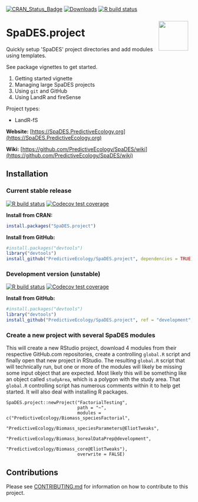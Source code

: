 <!-- badges: start -->
[![CRAN_Status_Badge](https://www.r-pkg.org/badges/version/SpaDES.project)](https://cran.r-project.org/package=SpaDES.project)
[![Downloads](https://cranlogs.r-pkg.org/badges/grand-total/SpaDES.project)](https://cran.r-project.org/package=SpaDES.project)
[![R build status](https://github.com/PredictiveEcology/SpaDES.project/workflows/R-CMD-check/badge.svg)](https://github.com/PredictiveEcology/SpaDES.project/actions)
<!-- badges: end -->

<img align="right" width="80" vspace="10" hspace="10" src="https://github.com/PredictiveEcology/SpaDES/raw/master/docs/images/SpaDES.png">

# SpaDES.project

Quickly setup 'SpaDES' project directories and add modules using templates.

See package vignettes to get started.

1. Getting started vignette
2. Managing large SpaDES projects
3. Using `git` and GitHub
4. Using LandR and fireSense

Project types:

- LandR-fS

**Website:** [https://SpaDES.PredictiveEcology.org](https://SpaDES.PredictiveEcology.org)

**Wiki:** [https://github.com/PredictiveEcology/SpaDES/wiki](https://github.com/PredictiveEcology/SpaDES/wiki)

## Installation

### Current stable release

[![R build status](https://github.com/PredictiveEcology/SpaDES.project/workflows/R-CMD-check/badge.svg?branch=master)](https://github.com/PredictiveEcology/SpaDES.project/actions)
[![Codecov test coverage](https://codecov.io/gh/PredictiveEcology/SpaDES.project/branch/master/graph/badge.svg)](https://codecov.io/gh/PredictiveEcology/SpaDES.project?branch=master)

**Install from CRAN:**

```r
install.packages("SpaDES.project")
```

**Install from GitHub:**

```r
#install.packages("devtools")
library("devtools")
install_github("PredictiveEcology/SpaDES.project", dependencies = TRUE) # master
```

### Development version (unstable)

[![R build status](https://github.com/PredictiveEcology/SpaDES.project/workflows/R-CMD-check/badge.svg?branch=development)](https://github.com/PredictiveEcology/SpaDES.project/actions)
[![Codecov test coverage](https://codecov.io/gh/PredictiveEcology/SpaDES.project/branch/development/graph/badge.svg)](https://codecov.io/gh/PredictiveEcology/SpaDES.project?branch=development)

**Install from GitHub:**

```r
#install.packages("devtools")
library("devtools")
install_github("PredictiveEcology/SpaDES.project", ref = "development", dependencies = TRUE)
```

### Create a new project with several SpaDES modules

This will create a new RStudio project, download 4 modules from their respective GitHub.com repositories, create a
controlling `global.R` script and finally open that new project in RStudio. The resulting `global.R` script that will
technically run, but one or more of the modules will likely be missing some input object that are expected. Most likely
this will be something like an object called `studyArea`, which is a polygon with the study area. That `global.R` 
controlling script has numerous comments within it to help get started. It will also deal with installing R packages.
```
SpaDES.project::newProject("FactorialTesting", 
                           path = "~", 
                           modules = c("PredictiveEcology/Biomass_speciesFactorial",
                                       "PredictiveEcology/Biomass_speciesParameters@EliotTweaks",
                                       "PredictiveEcology/Biomass_borealDataPrep@development",
                                       "PredictiveEcology/Biomass_core@EliotTweaks"), 
                           overwrite = FALSE)
```

## Contributions

Please see [CONTRIBUTING.md](CONTRIBUTING.md) for information on how to contribute to this project.

